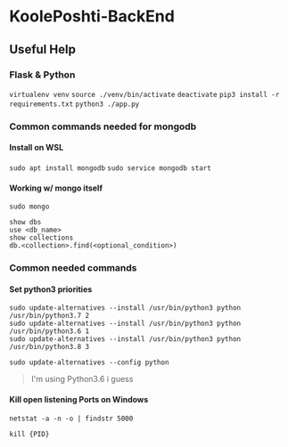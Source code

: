 # KoolePoshti-BackEnd


## Useful Help

### Flask & Python
`virtualenv venv`
`source ./venv/bin/activate`
`deactivate`
`pip3 install -r requirements.txt`
`python3 ./app.py`

### Common commands needed for mongodb

#### Install on WSL
`sudo apt install mongodb`
`sudo service mongodb start`

#### Working w/ mongo itself

`sudo mongo`

```
show dbs
use <db_name>
show collections
db.<collection>.find(<optional_condition>)
```

### Common needed commands

#### Set python3 priorities

```
sudo update-alternatives --install /usr/bin/python3 python /usr/bin/python3.7 2
sudo update-alternatives --install /usr/bin/python3 python /usr/bin/python3.6 1
sudo update-alternatives --install /usr/bin/python3 python /usr/bin/python3.8 3

sudo update-alternatives --config python
```
> I'm using Python3.6 i guess

#### Kill open listening Ports on Windows

`netstat -a -n -o | findstr 5000`

`kill {PID}`
